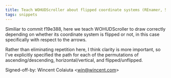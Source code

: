 ```yaml
---
title: Teach WOHUDScroller about flipped coordinate systems (REnamer, 56c18f7)
tags: snippets
---
```


Similiar to commit f19e388, here we teach WOHUDScroller to draw correctly depending on whether its coordinate system is flipped or not, in this case specifically with respect to the arrows.

Rather than eliminating repetition here, I think clarity is more important, so I've explicitly specified the path for each of the permutations of ascending/descending, horizontal/vertical, and flipped/unflipped.

Signed-off-by: Wincent Colaiuta &lt;win@wincent.com&gt;
